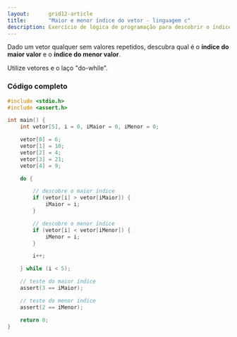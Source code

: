 ```yaml
---
layout:      grid12-article
title:       "Maior e menor índice do vetor - linguagem c"
description: Exercício de lógica de programação para descobrir o índice do maior e o menor valor do vetor.
---
```


Dado um vetor qualquer sem valores repetidos, descubra qual é o __índice do maior valor__ e o __índice do menor valor__.

Utilize vetores e o laço "do-while".


### Código completo

```c
#include <stdio.h>
#include <assert.h>

int main() {
    int vetor[5], i = 0, iMaior = 0, iMenor = 0;

    vetor[0] = 6;
    vetor[1] = 10;
    vetor[2] = 4;
    vetor[3] = 21;
    vetor[4] = 9;

    do {

        // descobre o maior índice
        if (vetor[i] > vetor[iMaior]) {
            iMaior = i;
        }

        // descobre o menor índice
        if (vetor[i] < vetor[iMenor]) {
            iMenor = i;
        }

        i++;

    } while (i < 5);

    // teste do maior índice
    assert(3 == iMaior);

    // teste do menor índice
    assert(2 == iMenor);

    return 0;
}
```
